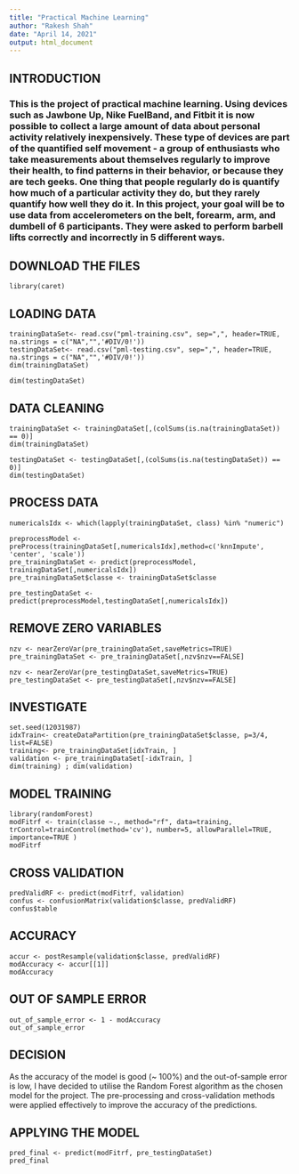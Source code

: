 ```yaml
---
title: "Practical Machine Learning"
author: "Rakesh Shah"
date: "April 14, 2021"
output: html_document
---
```


## INTRODUCTION

### This is the project of practical machine learning. Using devices such as Jawbone Up, Nike FuelBand, and Fitbit it is now possible to collect a large amount of data about personal activity relatively inexpensively. These type of devices are part of the quantified self movement - a group of enthusiasts who take measurements about themselves regularly to improve their health, to find patterns in their behavior, or because they are tech geeks. One thing that people regularly do is quantify how much of a particular activity they do, but they rarely quantify how well they do it. In this project, your goal will be to use data from accelerometers on the belt, forearm, arm, and dumbell of 6 participants. They were asked to perform barbell lifts correctly and incorrectly in 5 different ways.

## DOWNLOAD THE FILES

```{r}
library(caret)
```

## LOADING DATA

```{r}
trainingDataSet<- read.csv("pml-training.csv", sep=",", header=TRUE, na.strings = c("NA","",'#DIV/0!'))
testingDataSet<- read.csv("pml-testing.csv", sep=",", header=TRUE, na.strings = c("NA","",'#DIV/0!'))
dim(trainingDataSet)
```

```{r}
dim(testingDataSet)
```

## DATA CLEANING

```{r}
trainingDataSet <- trainingDataSet[,(colSums(is.na(trainingDataSet)) == 0)]
dim(trainingDataSet)
```

```{r}
testingDataSet <- testingDataSet[,(colSums(is.na(testingDataSet)) == 0)]
dim(testingDataSet)
```

## PROCESS DATA

```{r}
numericalsIdx <- which(lapply(trainingDataSet, class) %in% "numeric")

preprocessModel <-preProcess(trainingDataSet[,numericalsIdx],method=c('knnImpute', 'center', 'scale'))
pre_trainingDataSet <- predict(preprocessModel, trainingDataSet[,numericalsIdx])
pre_trainingDataSet$classe <- trainingDataSet$classe

pre_testingDataSet <-predict(preprocessModel,testingDataSet[,numericalsIdx])
```

## REMOVE ZERO VARIABLES

```{r}
nzv <- nearZeroVar(pre_trainingDataSet,saveMetrics=TRUE)
pre_trainingDataSet <- pre_trainingDataSet[,nzv$nzv==FALSE]

nzv <- nearZeroVar(pre_testingDataSet,saveMetrics=TRUE)
pre_testingDataSet <- pre_testingDataSet[,nzv$nzv==FALSE]
```

## INVESTIGATE

```{r}
set.seed(12031987)
idxTrain<- createDataPartition(pre_trainingDataSet$classe, p=3/4, list=FALSE)
training<- pre_trainingDataSet[idxTrain, ]
validation <- pre_trainingDataSet[-idxTrain, ]
dim(training) ; dim(validation)
```

## MODEL TRAINING

```{r}
library(randomForest)
modFitrf <- train(classe ~., method="rf", data=training, trControl=trainControl(method='cv'), number=5, allowParallel=TRUE, importance=TRUE )
modFitrf
```

## CROSS VALIDATION

```{r}
predValidRF <- predict(modFitrf, validation)
confus <- confusionMatrix(validation$classe, predValidRF)
confus$table
```

## ACCURACY

```{r}
accur <- postResample(validation$classe, predValidRF)
modAccuracy <- accur[[1]]
modAccuracy
```

## OUT OF SAMPLE ERROR

```{r}
out_of_sample_error <- 1 - modAccuracy
out_of_sample_error
```


## DECISION

As the accuracy of the model is good (~ 100%) and the out-of-sample error is low, I have decided to utilise the Random Forest algorithm as the chosen model for the project. The pre-processing and cross-validation methods were applied effectively to improve the accuracy of the predictions.

## APPLYING THE MODEL

```{r}
pred_final <- predict(modFitrf, pre_testingDataSet)
pred_final
```
